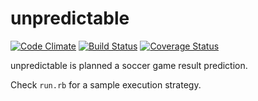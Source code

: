 unpredictable
=============

[![Code Climate](https://codeclimate.com/github/janpapenbrock/unpredictable.png)](https://codeclimate.com/github/janpapenbrock/unpredictable) [![Build Status](https://travis-ci.org/janpapenbrock/unpredictable.png?branch=master)](https://travis-ci.org/janpapenbrock/unpredictable) [![Coverage Status](https://coveralls.io/repos/janpapenbrock/unpredictable/badge.png?branch=master)](https://coveralls.io/r/janpapenbrock/unpredictable?branch=master)

unpredictable is planned a soccer game result prediction.

Check ```run.rb``` for a sample execution strategy.